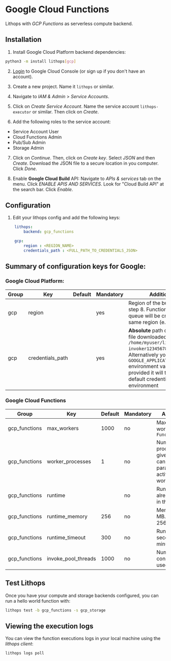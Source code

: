 # Google Cloud Functions

Lithops with *GCP Functions* as serverless compute backend.

## Installation

1. Install Google Cloud Platform backend dependencies:

```bash
python3 -m install lithops[gcp]
```

2. [Login](https://console.cloud.google.com) to Google Cloud Console (or sign up if you don't have an account).

3. Create a new project. Name it `lithops` or similar.

4. Navigate to *IAM & Admin* > *Service Accounts*.

5. Click on *Create Service Account*. Name the service account `lithops-executor` or similar. Then click on *Create*.

6. Add the following roles to the service account:
 - Service Account User
 - Cloud Functions Admin
 - Pub/Sub Admin
 - Storage Admin

7. Click on *Continue*. Then, click on *Create key*. Select *JSON* and then *Create*. Download the JSON file to a secure location in you computer. Click *Done*.

8. Enable **Google Cloud Build** API: Navigate to *APIs & services* tab on the menu. Click *ENABLE APIS AND SERVICES*. Look for "Cloud Build API" at the search bar. Click *Enable*.

## Configuration

1. Edit your lithops config and add the following keys:

```yaml
    lithops:
        backend: gcp_functions

    gcp:
        region : <REGION_NAME>
        credentials_path : <FULL_PATH_TO_CREDENTIALS_JSON>
```
 
## Summary of configuration keys for Google:

### Google Cloud Platform:

|Group|Key|Default|Mandatory|Additional info|
|---|---|---|---|---|
|gcp | region | |yes | Region of the bucket created at step 8. Functions and pub/sub queue will be created in the same region (e.g. `us-east1`) |
|gcp | credentials_path | |yes | **Absolute** path of your JSON key file downloaded in step 7 (e.g. `/home/myuser/lithops-invoker1234567890.json`). Alternatively you can set `GOOGLE_APPLICATION_CREDENTIALS` environment variable. If not provided it will try to load the default credentials from the environment|

### Google Cloud Functions
|Group|Key|Default|Mandatory|Additional info|
|---|---|---|---|---|
|gcp_functions | max_workers | 1000 | no | Max number of workers per `FunctionExecutor()`|
|gcp_functions | worker_processes | 1 | no | Number of Lithops processes within a given worker. This can be used to parallelize function activations within a worker |
|gcp_functions | runtime |  |no | Runtime name already deployed in the service |
|gcp_functions | runtime_memory | 256 |no | Memory limit in MB. Default 256MB |
|gcp_functions | runtime_timeout | 300 |no | Runtime timeout in seconds. Default 5 minutes |
|gcp_functions | invoke_pool_threads | 1000 |no | Number of concurrent threads used for invocation |


## Test Lithops
Once you have your compute and storage backends configured, you can run a hello world function with:

```bash
lithops test -b gcp_functions -s gcp_storage
```


## Viewing the execution logs

You can view the function executions logs in your local machine using the *lithops client*:

```bash
lithops logs poll
```